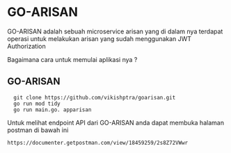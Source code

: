 # GO-ARISAN

GO-ARISAN adalah sebuah microservice arisan yang di dalam nya terdapat operasi untuk melakukan arisan yang sudah menggunakan JWT Authorization

Bagaimana cara untuk memulai aplikasi nya ?


## GO-ARISAN

```
  git clone https://github.com/vikishptra/goarisan.git
  go run mod tidy 
  go run main.go. apparisan
```

Untuk melihat endpoint API dari GO-ARISAN anda dapat membuka halaman postman di bawah ini
```
https://documenter.getpostman.com/view/18459259/2s8Z72VWwr
```